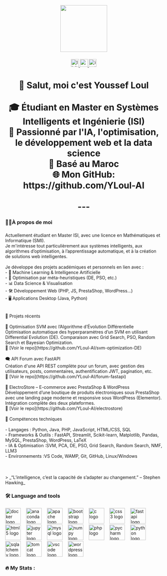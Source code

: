 <div align="center">
  <img height="150" src="https://media.giphy.com/media/M9gbBd9nbDrOTu1Mqx/giphy.gif"  />
</div>

###

<div align="center">
  <a href="https://www.linkedin.com/public-profile/settings?lipi=urn%3Ali%3Apage%3Ad_flagship3_profile_self_edit_contact-info%3BgA6ldlOzQO2lcctUqkzOvQ%3D%3D" target="_blank">
    <img src="https://img.shields.io/static/v1?message=LinkedIn&logo=linkedin&label=&color=0077B5&logoColor=white&labelColor=&style=for-the-badge" height="25" alt="linkedin logo"  />
  </a>
  <a href="youssef.loul.ai@gmail.com " target="_blank">
    <img src="https://img.shields.io/static/v1?message=Gmail&logo=gmail&label=&color=D14836&logoColor=white&labelColor=&style=for-the-badge" height="25" alt="gmail logo"  />
  </a>
  <img src="https://img.shields.io/static/v1?message=Instagram&logo=instagram&label=&color=E4405F&logoColor=white&labelColor=&style=for-the-badge" height="25" alt="instagram logo"  />
</div>

###

<h1 align="center">👋 Salut, moi c'est Youssef Loul<br><br>🎓 Étudiant en Master en Systèmes Intelligents et Ingénierie (ISI)  <br>📍 Passionné par l'IA, l'optimisation, le développement web et la data science  <br>📌 Basé au Maroc  <br>🌐 Mon GitHub: https://github.com/YLoul-AI<br><br>---</h1>

###

<h3 align="left">👩‍💻À propos de moi</h3>

###

<p align="left">Actuellement étudiant en Master ISI, avec une licence en Mathématiques et Informatique (SMI).  <br>Je m'intéresse tout particulièrement aux systèmes intelligents, aux algorithmes d’optimisation, à l’apprentissage automatique, et à la création de solutions web intelligentes.<br><br>Je développe des projets académiques et personnels en lien avec :<br>- 🤖 Machine Learning & Intelligence Artificielle<br>- 🧬 Optimisation par méta-heuristiques (DE, PSO, etc.)<br>- 📊 Data Science & Visualisation<br>- 🛠️ Développement Web (PHP, JS, PrestaShop, WordPress...)<br>- 🖥️ Applications Desktop (Java, Python)<br><br><br>🚀 Projets récents<br><br>🧠 Optimisation SVM avec l’Algorithme d’Évolution Différentielle  <br>Optimisation automatique des hyperparamètres d’un SVM en utilisant Differential Evolution (DE). Comparaison avec Grid Search, PSO, Random Search et Bayesian Optimization.  <br>📁 [Voir le repo](https://github.com/YLoul-AI/svm-optimization-DE)<br><br>🗨️ API Forum avec FastAPI  <br>Création d'une API REST complète pour un forum, avec gestion des utilisateurs, posts, commentaires, authentification JWT, pagination, etc.  <br>📁 [Voir le repo](https://github.com/YLoul-AI/forum-fastapi)<br><br>🛒 ElectroStore – E-commerce avec PrestaShop & WordPress  <br>Développement d’une boutique de produits électroniques sous PrestaShop avec une landing page moderne et responsive sous WordPress (Elementor). Intégration complète des deux plateformes.  <br>📁 [Voir le repo](https://github.com/YLoul-AI/electrostore)<br><br>💼 Compétences techniques<br><br>- Langages : Python, Java, PHP, JavaScript, HTML/CSS, SQL  <br>- Frameworks & Outils : FastAPI, Streamlit, Scikit-learn, Matplotlib, Pandas, MySQL, PrestaShop, WordPress, LaTeX  <br>- IA & Optimisation :SVM, PCA, DE, PSO, Grid Search, Random Search, NMF, LLM3  <br>- Environnements :VS Code, WAMP, Git, GitHub, Linux/Windows<br><br><br><br>> _“L’intelligence, c’est la capacité de s’adapter au changement.” – Stephen Hawking_</p>

###

<h3 align="left">🛠 Language and tools</h3>

###

<div align="left">
  <img src="https://cdn.jsdelivr.net/gh/devicons/devicon/icons/docker/docker-original.svg" height="50" alt="docker logo"  />
  <img width="9" />
  <img src="https://cdn.jsdelivr.net/gh/devicons/devicon/icons/anaconda/anaconda-original.svg" height="50" alt="anaconda logo"  />
  <img width="9" />
  <img src="https://cdn.jsdelivr.net/gh/devicons/devicon/icons/apache/apache-original.svg" height="50" alt="apache logo"  />
  <img width="9" />
  <img src="https://cdn.jsdelivr.net/gh/devicons/devicon/icons/bootstrap/bootstrap-original.svg" height="50" alt="bootstrap logo"  />
  <img width="9" />
  <img src="https://cdn.jsdelivr.net/gh/devicons/devicon/icons/c/c-original.svg" height="50" alt="c logo"  />
  <img width="9" />
  <img src="https://cdn.jsdelivr.net/gh/devicons/devicon/icons/css3/css3-original.svg" height="50" alt="css3 logo"  />
  <img width="9" />
  <img src="https://cdn.jsdelivr.net/gh/devicons/devicon/icons/fastapi/fastapi-original.svg" height="50" alt="fastapi logo"  />
  <img width="9" />
  <img src="https://cdn.jsdelivr.net/gh/devicons/devicon/icons/html5/html5-original.svg" height="50" alt="html5 logo"  />
  <img width="9" />
  <img src="https://cdn.jsdelivr.net/gh/devicons/devicon/icons/jupyter/jupyter-original.svg" height="50" alt="jupyter logo"  />
  <img width="9" />
  <img src="https://cdn.jsdelivr.net/gh/devicons/devicon/icons/mysql/mysql-original.svg" height="50" alt="mysql logo"  />
  <img width="9" />
  <img src="https://cdn.jsdelivr.net/gh/devicons/devicon/icons/numpy/numpy-original.svg" height="50" alt="numpy logo"  />
  <img width="9" />
  <img src="https://cdn.jsdelivr.net/gh/devicons/devicon/icons/php/php-original.svg" height="50" alt="php logo"  />
  <img width="9" />
  <img src="https://cdn.jsdelivr.net/gh/devicons/devicon/icons/pycharm/pycharm-original.svg" height="50" alt="pycharm logo"  />
  <img width="9" />
  <img src="https://cdn.jsdelivr.net/gh/devicons/devicon/icons/python/python-original.svg" height="50" alt="python logo"  />
  <img width="9" />
  <img src="https://cdn.jsdelivr.net/gh/devicons/devicon/icons/sqlalchemy/sqlalchemy-original.svg" height="50" alt="sqlalchemy logo"  />
  <img width="9" />
  <img src="https://cdn.jsdelivr.net/gh/devicons/devicon/icons/tomcat/tomcat-original.svg" height="50" alt="tomcat logo"  />
  <img width="9" />
  <img src="https://cdn.jsdelivr.net/gh/devicons/devicon/icons/vscode/vscode-original.svg" height="50" alt="vscode logo"  />
  <img width="9" />
  <img src="https://cdn.jsdelivr.net/gh/devicons/devicon/icons/wordpress/wordpress-original.svg" height="50" alt="wordpress logo"  />
</div>

###

<h3 align="left">🔥   My Stats :</h3>

###
